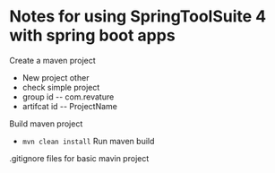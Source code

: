 # Notes for using SpringToolSuite 4 with spring boot apps

Create a maven project
* New project other
* check simple project
* group id -- com.revature
* artifcat id -- ProjectName

Build maven project
* `mvn clean install`
Run maven build

.gitignore files for basic mavin project
